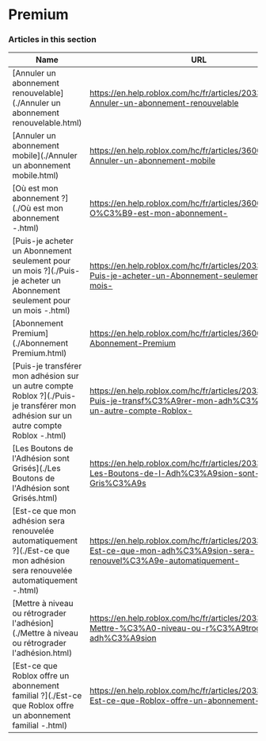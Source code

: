 # Premium  
### Articles in this section
Name|URL
-|-
[Annuler un abonnement renouvelable](./Annuler un abonnement renouvelable.html) |https://en.help.roblox.com/hc/fr/articles/203312540-Annuler-un-abonnement-renouvelable
[Annuler un abonnement mobile](./Annuler un abonnement mobile.html) |https://en.help.roblox.com/hc/fr/articles/360029312472-Annuler-un-abonnement-mobile
[Où est mon abonnement ?](./Où est mon abonnement -.html) |https://en.help.roblox.com/hc/fr/articles/360029482412-O%C3%B9-est-mon-abonnement-
[Puis-je acheter un Abonnement seulement pour un mois ?](./Puis-je acheter un Abonnement seulement pour un mois -.html) |https://en.help.roblox.com/hc/fr/articles/203312780-Puis-je-acheter-un-Abonnement-seulement-pour-un-mois-
[Abonnement Premium](./Abonnement Premium.html) |https://en.help.roblox.com/hc/fr/articles/360024256251-Abonnement-Premium
[Puis-je transférer mon adhésion sur un autre compte Roblox ?](./Puis-je transférer mon adhésion sur un autre compte Roblox -.html) |https://en.help.roblox.com/hc/fr/articles/203312640-Puis-je-transf%C3%A9rer-mon-adh%C3%A9sion-sur-un-autre-compte-Roblox-
[Les Boutons de l'Adhésion sont Grisés](./Les Boutons de l'Adhésion sont Grisés.html) |https://en.help.roblox.com/hc/fr/articles/203312690-Les-Boutons-de-l-Adh%C3%A9sion-sont-Gris%C3%A9s
[Est-ce que mon adhésion sera renouvelée automatiquement ?](./Est-ce que mon adhésion sera renouvelée automatiquement -.html) |https://en.help.roblox.com/hc/fr/articles/203312630-Est-ce-que-mon-adh%C3%A9sion-sera-renouvel%C3%A9e-automatiquement-
[Mettre à niveau ou rétrograder l'adhésion](./Mettre à niveau ou rétrograder l'adhésion.html) |https://en.help.roblox.com/hc/fr/articles/203312750-Mettre-%C3%A0-niveau-ou-r%C3%A9trograder-l-adh%C3%A9sion
[Est-ce que Roblox offre un abonnement familial ?](./Est-ce que Roblox offre un abonnement familial -.html) |https://en.help.roblox.com/hc/fr/articles/203312610-Est-ce-que-Roblox-offre-un-abonnement-familial-